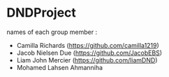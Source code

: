 # DNDProject

names of each group member :
- Camilla Richards (https://github.com/camilla1219)
- Jacob Nielsen Due (https://github.com/JacobEBS)
- Liam John Mercier (https://github.com/liamDND)
- Mohamed Lahsen Ahmanniha
  
